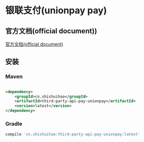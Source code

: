 # 银联支付(unionpay pay)

## 官方文档(official document))

[官方文档(official document)](https://open.unionpay.com/tjweb/index)

## 安装

### Maven

```xml

<dependency>
    <groupId>cn.shishuihao</groupId>
    <artifactId>third-party-api-pay-unionpay</artifactId>
    <version>latest</version>
</dependency>
```

### Gradle

```groovy
compile 'cn.shishuihao:third-party-api-pay-unionpay:latest'
```
